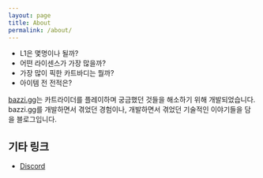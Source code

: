 ```yaml
---
layout: page
title: About
permalink: /about/
---
```


- L1은 몇명이나 될까?
- 어떤 라이센스가 가장 많을까?
- 가장 많이 픽한 카트바디는 뭘까?
- 아이템 전 전적은?

[bazzi.gg](https://bazzi.gg)는 카트라이더를 플레이하며 궁금했던 것들을 해소하기 위해 개발되었습니다.  
bazzi.gg를 개발하면서 겪었던 경험이나, 개발하면서 겪었던 기술적인 이야기들을 담을 블로그입니다.

## 기타 링크

- [Discord](https://discord.gg/BXcwFpFSc7)
